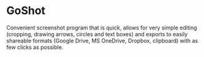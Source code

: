 # GoShot

Convenient screenshot program that is quick, allows for very simple 
editing (cropping, drawing arrows, circles and text boxes) and exports to 
easily shareable formats (Google Drive, MS OneDrive, Dropbox, clipboard) with
as few clicks as possible.

